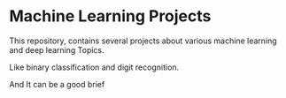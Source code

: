 # Machine Learning Projects

This repository, contains several projects about various machine learning and deep learning Topics.

Like binary classification and digit recognition.

And It can be a good brief 
